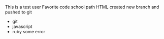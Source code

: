 This is a test user
Favorite code school path HTML
created new branch and pushed to git
* git
* javascript
* ruby
some error
